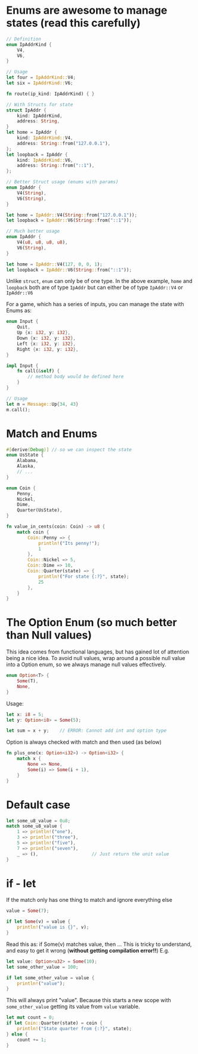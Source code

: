 # Enums are awesome to manage states (read this carefully)

```rust
// Definition
enum IpAddrKind {
    V4,
    V6,
}

// Usage
let four = IpAddrKind::V4;
let six = IpAddrKind::V6;

fn route(ip_kind: IpAddrKind) { }

// With Structs for state
struct IpAddr {
    kind: IpAddrKind,
    address: String,
}
let home = IpAddr {
    kind: IpAddrKind::V4,
    address: String::from("127.0.0.1"),
};
let loopback = IpAddr {
    kind: IpAddrKind::V6,
    address: String::from("::1"),
};

// Better Struct usage (enums with params)
enum IpAddr {
    V4(String),
    V6(String),
}

let home = IpAddr::V4(String::from("127.0.0.1"));
let loopback = IpAddr::V6(String::from("::1"));

// Much better usage
enum IpAddr {
    V4(u8, u8, u8, u8),
    V6(String),
}

let home = IpAddr::V4(127, 0, 0, 1);
let loopback = IpAddr::V6(String::from("::1"));
```
Unlike `struct`, `enum` can only be of one type. In the above example, `home` and `loopback` both are of type `IpAddr` but can either be of type `IpAddr::V4` or `IpAddr::V6`

For a game, which has a series of inputs, you can manage the state with Enums as:
```rust
enum Input {
    Quit,
    Up {x: i32, y: i32},
    Down {x: i32, y: i32},
    Left {x: i32, y: i32},
    Right {x: i32, y: i32},
}

impl Input {
    fn call(&self) {
        // method body would be defined here
    }
}

// Usage
let m = Message::Up{34, 43}
m.call();
```

# Match and Enums
```rust
#[derive(Debug)] // so we can inspect the state
enum UsState {
    Alabama,
    Alaska,
    // ...
}

enum Coin {
    Penny,
    Nickel,
    Dime,
    Quarter(UsState),
}

fn value_in_cents(coin: Coin) -> u8 {
    match coin {
        Coin::Penny => {
            println!("Its penny!");
            1
        },
        Coin::Nickel => 5,
        Coin::Dime => 10,
        Coin::Quarter(state) => {
            println!("For state {:?}", state);
            25
        },
    }
}
```

# The Option Enum (so much better than Null values)
This idea comes from functional languages, but has gained lot of attention being a nice idea.
To avoid null values, wrap around a possible null value into a Option enum, so we always manage null values effectively.

```rust
enum Option<T> {
    Some(T),
    None,
}
```

Usage:

```rust
let x: i8 = 5;
let y: Option<i8> = Some(5);

let sum = x + y;    // ERROR: Cannot add int and option type
```

Option is always checked with match and then used (as below)

```rust
fn plus_one(x: Option<i32>) -> Option<i32> {
    match x {
        None => None,
        Some(i) => Some(i + 1),
    }
}
```

# Default case

```rust
let some_u8_value = 0u8;
match some_u8_value {
    1 => println!("one"),
    3 => println!("three"),
    5 => println!("five"),
    7 => println!("seven"),
    _ => (),                    // Just return the unit value
}
```

# if - let

If the match only has one thing to match and ignore everything else

```rust
value = Some(7);

if let Some(v) = value {
    println!("value is {}", v);
}
```

Read this as: if Some(v) matches value, then ...
This is tricky to understand, and easy to get it wrong (**without getting compilation error!!**)
E.g.

```rust
let value: Option<u32> = Some(10);
let some_other_value = 100;

if let some_other_value = value {
    println!("value");
}
```

This will always print "value". Because this starts a new scope with `some_other_value` getting its value from `value` variable.

```rust
let mut count = 0;
if let Coin::Quarter(state) = coin {
    println!("State quarter from {:?}", state);
} else {
    count += 1;
}
```